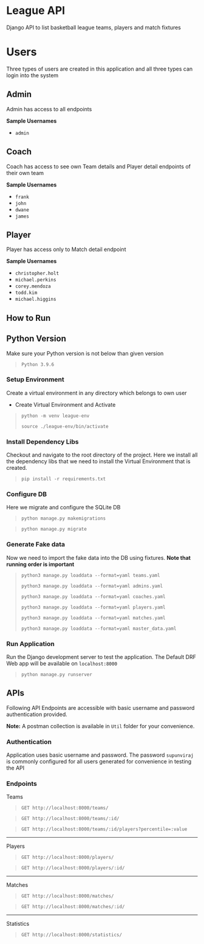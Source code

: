# League API
Django API to list basketball league teams, players and match fixtures

# Users
Three types of users are created in this application and all three types can login into the system

## Admin

Admin has access to all endpoints

**Sample Usernames**
- `admin`

## Coach

Coach has access to see own Team details and Player detail endpoints of their own team 

**Sample Usernames**
- `frank`
- `john`
- `dwane`
- `james`

## Player

Player has access only to Match detail endpoint

**Sample Usernames**
- `christopher.holt`
- `michael.perkins`
- `corey.mendoza`
- `todd.kim`
- `michael.higgins`

## How to Run

## Python Version

Make sure your Python version is not below than given version
>`Python 3.9.6`

### Setup Environment

Create a virtual environment in any directory which belongs to own user

- Create Virtual Environment and Activate 
> `python -m venv league-env`
> 
> `source ./league-env/bin/activate`

### Install Dependency Libs

Checkout and navigate to the root directory of the project. Here we install all the dependency libs that we need to install the Virtual Environment that is created.

> `pip install -r requirements.txt`

### Configure DB

Here we migrate and configure the SQLite DB

> `python manage.py makemigrations`

> `python manage.py migrate`

### Generate Fake data
Now we need to import the fake data into the DB using fixtures. **Note that running order is important** 
>`python3 manage.py loaddata --format=yaml teams.yaml`
> 
>`python3 manage.py loaddata --format=yaml admins.yaml`
> 
> `python3 manage.py loaddata --format=yaml coaches.yaml`
> 
>`python3 manage.py loaddata --format=yaml players.yaml`
> 
>`python3 manage.py loaddata --format=yaml matches.yaml`
> 
>`python3 manage.py loaddata --format=yaml master_data.yaml`

### Run Application

Run the Django development server to test the application. The Default DRF Web app will be available on `localhost:8000`

> `python manage.py runserver`

## APIs

Following API Endpoints are accessible with basic username and password authentication provided.

**Note:** A postman collection is available in `Util` folder for your convenience.

### Authentication

Application uses basic username and password. The password `supunviraj` is commonly configured for all users generated for convenience in testing the API

### Endpoints

Teams
>`GET http://localhost:8000/teams/`

>`GET http://localhost:8000/teams/:id/`

>`GET http://localhost:8000/teams/:id/players?percentile=:value`
---
Players
> `GET http://localhost:8000/players/`

> `GET http://localhost:8000/players/:id/`
---
Matches
> `GET http://localhost:8000/matches/`

> `GET http://localhost:8000/matches/:id/`
---
Statistics
> `GET http://localhost:8000/statistics/`
